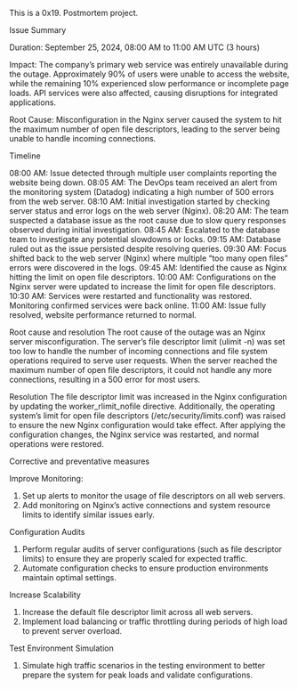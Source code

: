 This is a 0x19. Postmortem project.

Issue Summary

Duration: September 25, 2024, 08:00 AM to 11:00 AM UTC (3 hours)

Impact: The company’s primary web service was entirely unavailable during the outage. Approximately 90% of users were unable to access the website, while the remaining 10% experienced slow performance or incomplete page loads. API services were also affected, causing disruptions for integrated applications.

Root Cause: Misconfiguration in the Nginx server caused the system to hit the maximum number of open file descriptors, leading to the server being unable to handle incoming connections.

Timeline

08:00 AM: Issue detected through multiple user complaints reporting the website being down.
08:05 AM: The DevOps team received an alert from the monitoring system (Datadog) indicating a high number of 500 errors from the web server.
08:10 AM: Initial investigation started by checking server status and error logs on the web server (Nginx).
08:20 AM: The team suspected a database issue as the root cause due to slow query responses observed during initial investigation.
08:45 AM: Escalated to the database team to investigate any potential slowdowns or locks.
09:15 AM: Database ruled out as the issue persisted despite resolving queries.
09:30 AM: Focus shifted back to the web server (Nginx) where multiple “too many open files” errors were discovered in the logs.
09:45 AM: Identified the cause as Nginx hitting the limit on open file descriptors.
10:00 AM: Configurations on the Nginx server were updated to increase the limit for open file descriptors.
10:30 AM: Services were restarted and functionality was restored. Monitoring confirmed services were back online.
11:00 AM: Issue fully resolved, website performance returned to normal.

Root cause and resolution
The root cause of the outage was an Nginx server misconfiguration. The server’s file descriptor limit (ulimit -n) was set too low to handle the number of incoming connections and file system operations required to serve user requests. When the server reached the maximum number of open file descriptors, it could not handle any more connections, resulting in a 500 error for most users.

Resolution
The file descriptor limit was increased in the Nginx configuration by updating the worker_rlimit_nofile directive.
Additionally, the operating system’s limit for open file descriptors (/etc/security/limits.conf) was raised to ensure the new Nginx configuration would take effect.
After applying the configuration changes, the Nginx service was restarted, and normal operations were restored.

Corrective and preventative measures

Improve Monitoring:
1. Set up alerts to monitor the usage of file descriptors on all web servers.
2. Add monitoring on Nginx’s active connections and system resource limits to identify similar issues early.

Configuration Audits
1. Perform regular audits of server configurations (such as file descriptor limits) to ensure they are properly scaled for expected traffic.
2. Automate configuration checks to ensure production environments maintain optimal settings.

Increase Scalability
1. Increase the default file descriptor limit across all web servers.
2. Implement load balancing or traffic throttling during periods of high load to prevent server overload.

Test Environment Simulation
1. Simulate high traffic scenarios in the testing environment to better prepare the system for peak loads and validate configurations.


